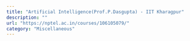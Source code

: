 ```yaml
---
title: "Artificial Intelligence(Prof.P.Dasgupta) - IIT Kharagpur"
description: ""
url: "https://nptel.ac.in/courses/106105079/"
category: "Miscellaneous"
---
```

